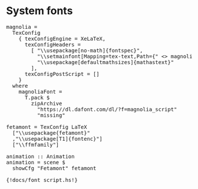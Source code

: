 # System fonts


<pre class="interactive">
magnolia =
  TexConfig
    { texConfigEngine = XeLaTeX,
      texConfigHeaders =
        [ "\\usepackage[no-math]{fontspec}",
          "\\setmainfont[Mapping=tex-text,Path={" <> magnoliaFont <> "/},Extension=.otf]{Magnolia Script}",
          "\\usepackage[defaultmathsizes]{mathastext}"
        ],
      texConfigPostScript = []
    }
  where
    magnoliaFont =
      T.pack $
        zipArchive
          "https://dl.dafont.com/dl/?f=magnolia_script"
          "missing"

fetamont = TexConfig LaTeX
  ["\\usepackage{fetamont}"
  ,"\\usepackage[T1]{fontenc}"]
  ["\\ffmfamily"]

animation :: Animation
animation = scene $
  showCfg "Fetamont" fetamont

{!docs/font_script.hs!}
</pre>

<br/>

<script>
  setTimeout(function () {
    const pres = document.querySelectorAll(".interactive");
    var delay=0;
    for(var i=0; i<pres.length; i++) {
      const elt = pres[i];
      setTimeout(function() {
        embedPlayground(elt);
      },delay);
      delay += 0;
    }
  },0);
</script>